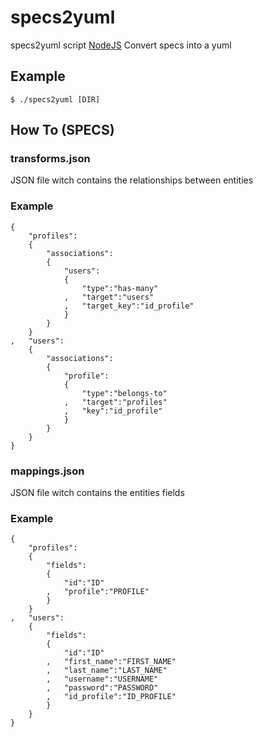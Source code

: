 # specs2yuml

 specs2yuml script [NodeJS](http://nodejs.org)
 Convert specs into a yuml

## Example

    $ ./specs2yuml [DIR]

## How To (SPECS)

### transforms.json

JSON file witch contains the relationships between entities

### Example

	{
		"profiles":
		{
			"associations":
			{
				"users":
				{
					"type":"has-many"
				,	"target":"users"
				,	"target_key":"id_profile"
				}
			}
		}
	,	"users":
		{
			"associations":
			{
				"profile":
				{
					"type":"belongs-to"
				,	"target":"profiles"
				,	"key":"id_profile"
				}
			}
		}	
	}

### mappings.json

JSON file witch contains the entities fields

### Example

	{
		"profiles":
		{
			"fields":
			{
				"id":"ID"
			,	"profile":"PROFILE"
			}
		}
	,	"users":
		{
			"fields":
			{
				"id":"ID"
			,	"first_name":"FIRST_NAME"
			,	"last_name":"LAST_NAME"
			,	"username":"USERNAME"
			,	"password":"PASSWORD"
			,	"id_profile":"ID_PROFILE"
			}
		}		
	}